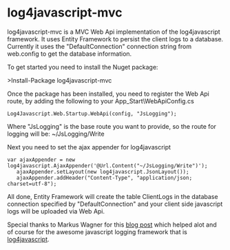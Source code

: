 <h1>log4javascript-mvc</h1>
<p>
	log4javascript-mvc is a MVC Web Api implementation of the log4javascript framework.  It uses Entity Framework to persist the client logs to a database.  Currently it uses the "DefaultConnection" connection string from web.config to get the database information.
</p>
<p>
	To get started you need to install the Nuget package: 
</p>
>Install-Package log4javascript-mvc

<p>
	Once the package has been installed, you need to register the Web Api route, by adding the following to your App_Start\WebApiConfig.cs
</p>

    Log4Javascript.Web.Startup.WebApi(config, "JsLogging");

<p>
Where "JsLogging" is the base route you want to provide, so the route for logging will be:  ~/JsLogging/Write
</p>
<p>
Next you need to set the ajax appender for log4javascript
</p>

    var ajaxAppender = new log4javascript.AjaxAppender('@Url.Content("~/JsLogging/Write")');
       ajaxAppender.setLayout(new log4javascript.JsonLayout());
       ajaxAppender.addHeader("Content-Type", "application/json; charset=utf-8");


<p>
	All done, Entity Framework will create the table ClientLogs in the database connection specified by "DefaultConnection" and your client side javascript logs will be uploaded via Web Api.
</p>
<p>
	Special thanks to Markus Wagner for this <a href="http://ritzlgrmft.blogspot.com/2013/11/log4javascript-and-aspnet-web-api.html">blog post</a> which helped alot and of course for the awesome javascript logging framework that is <a href="http://log4javascript.org/">log4javascript</a>.
</p>
